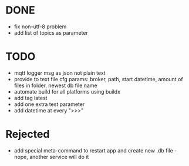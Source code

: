 # DONE
* fix non-utf-8 problem
* add list of topics as parameter

# TODO
* mqtt logger msg as json not plain text
* provide to text file cfg params: broker, path, start datetime, amount of files in folder, newest db file name
* automate build for all platforms using buildx
* add tag latest
* add one extra test parameter
* add datetime at every ">>>"

# Rejected
* add special meta-command to restart app and create new .db file - nope, another service will do it